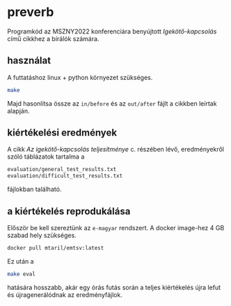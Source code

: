# preverb

Programkód az MSZNY2022 konferenciára benyújtott
_Igekötő-kapcsolás_ című cikkhez a bírálók számára.


## használat

A futtatáshoz linux + python környezet szükséges. 

```bash
make
```

Majd hasonlítsa össze
az `in/before` és az `out/after` fájlt a cikkben leírtak alapján.


## kiértékelési eredmények

A cikk _Az igekötő-kapcsolás teljesítménye_ c. részében lévő,
eredményekről szóló táblázatok tartalma a

```bash
evaluation/general_test_results.txt
evaluation/difficult_test_results.txt
```

fájlokban található.


## a kiértékelés reprodukálása

Először be kell szereztünk az `e-magyar` rendszert.
A docker image-hez 4 GB szabad hely szükséges.

```bash
docker pull mtaril/emtsv:latest
```

Ez után a 

```bash
make eval
```

hatására hosszabb, akár egy órás futás során
a teljes kiértékelés újra lefut
és újragenerálódnak az eredményfájlok.

